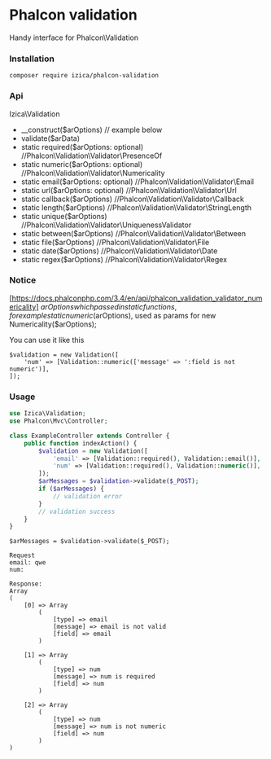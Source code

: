 # Phalcon validation

Handy interface for Phalcon\Validation

### Installation
```
composer require izica/phalcon-validation
```

### Api
Izica\Validation
* __construct($arOptions)  // example below
* validate($arData)
* static required($arOptions: optional) //Phalcon\Validation\Validator\PresenceOf
* static numeric($arOptions: optional) //Phalcon\Validation\Validator\Numericality
* static email($arOptions: optional) //Phalcon\Validation\Validator\Email
* static url($arOptions: optional) //Phalcon\Validation\Validator\Url
* static callback($arOptions) //Phalcon\Validation\Validator\Callback
* static length($arOptions) //Phalcon\Validation\Validator\StringLength
* static unique($arOptions) //Phalcon\Validation\Validator\UniquenessValidator
* static between($arOptions) //Phalcon\Validation\Validator\Between
* static file($arOptions) //Phalcon\Validation\Validator\File
* static date($arOptions) //Phalcon\Validation\Validator\Date
* static regex($arOptions) //Phalcon\Validation\Validator\Regex

### Notice
[https://docs.phalconphp.com/3.4/en/api/phalcon_validation_validator_numericality]
$arOptions which passed in static functions, for example static numeric($arOptions),
used as params for new Numericality($arOptions);

You can use it like this
```
$validation = new Validation([
    'num' => [Validation::numeric(['message' => ':field is not numeric')],
]);
```

### Usage
```php
use Izica\Validation;
use Phalcon\Mvc\Controller;

class ExampleController extends Controller {
    public function indexAction() {
        $validation = new Validation([
            'email' => [Validation::required(), Validation::email()],
            'num' => [Validation::required(), Validation::numeric()],
        ]);
        $arMessages = $validation->validate($_POST);
        if ($arMessages) {
            // validation error
        }
        // validation success
    }
}
```

```
$arMessages = $validation->validate($_POST);

Request
email: qwe
num: 

Response: 
Array
(
    [0] => Array
        (
            [type] => email
            [message] => email is not valid
            [field] => email
        )

    [1] => Array
        (
            [type] => num
            [message] => num is required
            [field] => num
        )

    [2] => Array
        (
            [type] => num
            [message] => num is not numeric
            [field] => num
        )
)

```

